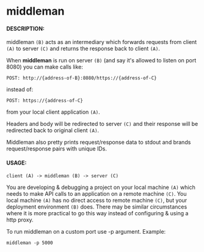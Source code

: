 # middleman


#### DESCRIPTION:

middleman `(B)` acts as an intermediary which forwards requests from client `(A)` to server `(C)` and returns the response back to client `(A)`. 

When **middleman** is run on server `(B)` (and say it's allowed to listen on port 8080) you can make calls like:

`POST: http://{address-of-B}:8080/https://{address-of-C}`

instead of:

`POST: https://{address-of-C}`

from your local client application `(A)`.

Headers and body will be redirected to server `(C)` and their response will be redirected back to original client `(A)`.

Middleman also pretty prints request/response data to stdout and brands request/response pairs with unique IDs.

#### USAGE:

`client (A) -> middleman (B) -> server (C)`  

You are developing & debugging a project on your local machine `(A)` which needs to make API calls to an application on a remote machine `(C)`. You local machine `(A)` has no direct access to remote machine `(C)`, but your deployment environment `(B)` does.
There may be similar circumstances where it is more practical to go this way instead of configuring & using a http proxy.

To run middleman on a custom port use -p argument. Example:

`middleman -p 5000`
